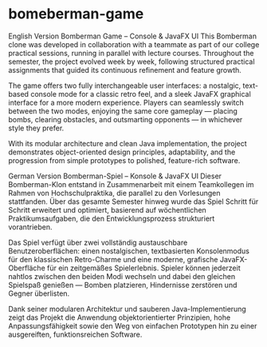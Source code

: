 # bomeberman-game
English Version
Bomberman Game – Console & JavaFX UI
This Bomberman clone was developed in collaboration with a teammate as part of our college practical sessions, running in parallel with lecture courses. Throughout the semester, the project evolved week by week, following structured practical assignments that guided its continuous refinement and feature growth.

The game offers two fully interchangeable user interfaces: a nostalgic, text-based console mode for a classic retro feel, and a sleek JavaFX graphical interface for a more modern experience. Players can seamlessly switch between the two modes, enjoying the same core gameplay — placing bombs, clearing obstacles, and outsmarting opponents — in whichever style they prefer.

With its modular architecture and clean Java implementation, the project demonstrates object-oriented design principles, adaptability, and the progression from simple prototypes to polished, feature-rich software.

German Version
Bomberman-Spiel – Konsole & JavaFX UI
Dieser Bomberman-Klon entstand in Zusammenarbeit mit einem Teamkollegen im Rahmen von Hochschulpraktika, die parallel zu den Vorlesungen stattfanden. Über das gesamte Semester hinweg wurde das Spiel Schritt für Schritt erweitert und optimiert, basierend auf wöchentlichen Praktikumsaufgaben, die den Entwicklungsprozess strukturiert vorantrieben.

Das Spiel verfügt über zwei vollständig austauschbare Benutzeroberflächen: einen nostalgischen, textbasierten Konsolenmodus für den klassischen Retro-Charme und eine moderne, grafische JavaFX-Oberfläche für ein zeitgemäßes Spielerlebnis. Spieler können jederzeit nahtlos zwischen den beiden Modi wechseln und dabei den gleichen Spielspaß genießen — Bomben platzieren, Hindernisse zerstören und Gegner überlisten.

Dank seiner modularen Architektur und sauberen Java-Implementierung zeigt das Projekt die Anwendung objektorientierter Prinzipien, hohe Anpassungsfähigkeit sowie den Weg von einfachen Prototypen hin zu einer ausgereiften, funktionsreichen Software.
